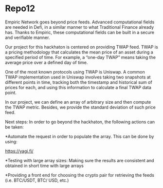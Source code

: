 # Repo12

Empiric Network goes beyond price feeds. Advanced computational fields are needed in Defi, in a similar manner to what Traditional Finance already has. Thanks to Empiric, these computational fields can be built in a secure and verifiable manner.

Our project for this hackhaton is centered on providing TWAP feed. TWAP is a pricing methodology that calculates the mean price of an asset during a specified period of time. For example, a “one-day TWAP” means taking the average price over a defined day of time.

One of the most known protocols using TWAP is Uniswap. A common TWAP implementation used in Uniswap involves taking two snapshots at different points in time, tracking both the timestamp and historical sum of prices for each, and using this information to calculate a final TWAP data point.

In our project, we can define an array of arbitrary size and then compute the TWAP metric. Besides, we provide the standard deviation of such price feed.

Next steps: In order to go beyond the hackhaton, the following actions can be taken:

*Automate the request in order to populate the array. This can be done by using:

https://yagi.fi/

*Testing with large array sizes: Making sure the results are consistent and obtained in short time with large arrays

*Providing a front end for choosing the crypto pair for retrieving the feeds (i.e. BTC/USDT, BTC/ USD, etc.)
